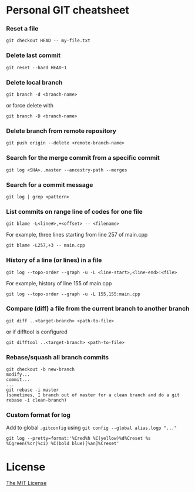 # Personal GIT cheatsheet

### Reset a file

```
git checkout HEAD -- my-file.txt
```

### Delete last commit

```
git reset --hard HEAD~1
```

### Delete local branch

```
git branch -d <branch-name>
```

or force delete with

```
git branch -D <branch-name>
```

### Delete branch from remote repository

```
git push origin --delete <remote-branch-name>
```

### Search for the merge commit from a specific commit

```
git log <SHA>..master --ancestry-path --merges
```

### Search for a commit message

```
git log | grep <pattern>
```

### List commits on range line of codes for one file

```
git blame -L<line#>,+<offset> -- <filename>
```

For example, three lines starting from line 257 of main.cpp

```
git blame -L257,+3 -- main.cpp
```

### History of a line (or lines) in a file

```
git log --topo-order --graph -u -L <line-start>,<line-end>:<file>
```

For example, history of line 155 of main.cpp

```
git log --topo-order --graph -u -L 155,155:main.cpp
```

### Compare (diff) a file from the current branch to another branch

```
git diff ..<target-branch> <path-to-file>
```

or if difftool is configured

```
git difftool ..<target-branch> <path-to-file>
```

### Rebase/squash all branch commits

```
git checkout -b new-branch
modify...
commit...
...
git rebase -i master
(sometimes, I branch out of master for a clean branch and do a git rebase -i clean-branch)
```

### Custom format for log

Add to global `.gitconfig` using `git config --global alias.logp "..."`

```
git log --pretty=format:'%Cred%h %C(yellow)%d%Creset %s %Cgreen(%cr|%ci) %C(bold blue)[%an]%Creset'
```

# License

[The MIT License](./LICENSE.md)
